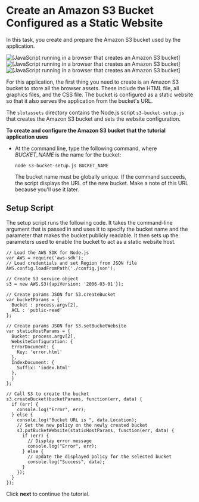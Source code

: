 # Create an Amazon S3 Bucket Configured as a Static Website<a name="using-lambda-s3-setup"></a>

In this task, you create and prepare the Amazon S3 bucket used by the application\.

![\[JavaScript running in a browser that creates an Amazon S3 bucket\]](http://docs.aws.amazon.com/sdk-for-javascript/v3/developer-guide/)![\[JavaScript running in a browser that creates an Amazon S3 bucket\]](http://docs.aws.amazon.com/sdk-for-javascript/v3/developer-guide/)![\[JavaScript running in a browser that creates an Amazon S3 bucket\]](http://docs.aws.amazon.com/sdk-for-javascript/v3/developer-guide/)

For this application, the first thing you need to create is an Amazon S3 bucket to store all the browser assets\. These include the HTML file, all graphics files, and the CSS file\. The bucket is configured as a static website so that it also serves the application from the bucket's URL\. 

The `slotassets` directory contains the Node\.js script `s3-bucket-setup.js` that creates the Amazon S3 bucket and sets the website configuration\. 

**To create and configure the Amazon S3 bucket that the tutorial application uses**
+ At the command line, type the following command, where *BUCKET\_NAME* is the name for the bucket:

  `node s3-bucket-setup.js BUCKET_NAME`

  The bucket name must be globally unique\. If the command succeeds, the script displays the URL of the new bucket\. Make a note of this URL because you'll use it later\.

## Setup Script<a name="using-lambda-s3-script"></a>

The setup script runs the following code\. It takes the command\-line argument that is passed in and uses it to specify the bucket name and the parameter that makes the bucket publicly readable\. It then sets up the parameters used to enable the bucket to act as a static website host\.

```
// Load the AWS SDK for Node.js
var AWS = require('aws-sdk');
// Load credentials and set Region from JSON file
AWS.config.loadFromPath('./config.json');

// Create S3 service object
s3 = new AWS.S3({apiVersion: '2006-03-01'});

// Create params JSON for S3.createBucket
var bucketParams = {
  Bucket : process.argv[2],
  ACL : 'public-read'
};

// Create params JSON for S3.setBucketWebsite
var staticHostParams = {
  Bucket: process.argv[2],
  WebsiteConfiguration: {
  ErrorDocument: {
    Key: 'error.html'
  },
  IndexDocument: {
    Suffix: 'index.html'
  },
  }
};

// Call S3 to create the bucket
s3.createBucket(bucketParams, function(err, data) {
  if (err) {
    console.log("Error", err);
  } else {
    console.log("Bucket URL is ", data.Location);
    // Set the new policy on the newly created bucket
    s3.putBucketWebsite(staticHostParams, function(err, data) {
      if (err) {
        // Display error message
        console.log("Error", err);
      } else {
        // Update the displayed policy for the selected bucket
        console.log("Success", data);
      }
    });
  }
});
```

Click **next** to continue the tutorial\.